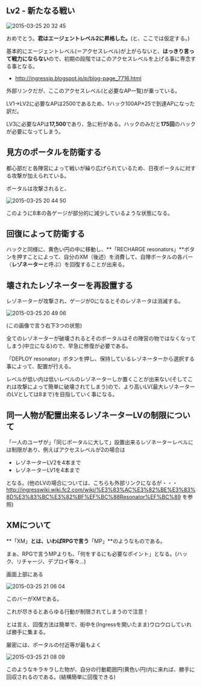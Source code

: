 ## Lv2 - 新たなる戦い

![2015-03-25 20 32 45](https://cloud.githubusercontent.com/assets/3695092/6823716/2694b386-d32e-11e4-8251-44030a36e7e0.png)

おめでとう。**君はエージェントレベル2に昇格した。**(と、ここでは仮定する。)

基本的にエージェントレベル(＝アクセスレベル)が上がらないと、**はっきり言って戦力にならない**ので、初期の段階ではこのアクセスレベルを上げる事に専念する事となる。

* http://ingressjp.blogspot.jp/p/blog-page_7716.html

外部リンクだが、ここのアクセスレベル(と必要なAP一覧)が乗っている。

LV1→LV2に必要なAPは2500であるため、1ハック100AP×25で到達APになった訳だ。

LV3に必要なAPは**17,500**であり、急に桁がある。ハックのみだと**175回**のハックが必要になってしまう。

## 見方のポータルを防衛する

都心部だと各陣営によって戦いが繰り広げられているため、日夜ポータルに対する攻撃が加えられている。

ポータルは攻撃されると、

![2015-03-25 20 44 50](https://cloud.githubusercontent.com/assets/3695092/6823884/cc55fe78-d32f-11e4-9518-4d9a9c5ed059.png)

このように8本の各ゲージが部分的に減少しているような状態になる。

## 回復によって防衛する

ハックと同様に、黄色い円の中に移動し、**「RECHARGE resonators」**ボタンを押すことによって、自分のXM（後述）を消費して、自陣ポータルの各バー（**レゾネーター**と呼ぶ）を回復することが出来る。

## 壊されたレゾネーターを再設置する

レゾネーターが攻撃され、ゲージが0になるとそのレゾネータは消滅する。

![2015-03-25 20 49 06](https://cloud.githubusercontent.com/assets/3695092/6823947/6a25e028-d330-11e4-9abe-70376fa648ea.png)

(この画像で言う右下3つの状態)

全てのレゾネーターが破壊されるとそのポータルはその陣営の物ではなくなってしまう(中立になる)ので、早急に修復が必要である。

「DEPLOY resonator」ボタンを押し、保持しているレゾネーターから選択する事によって、配置が行える。

レベルが低い内は低いレベルのレゾネーターしか置くことが出来ない(そしてこれは攻撃によって簡単に破壊されてしまう)ので、より高いLV(最大レゾネーターのLVとしては8まで)を目指していく事になる。

## 同一人物が配置出来るレゾネーターLVの制限について

「一人のユーザが」「同じポータルに大して」設置出来るレゾネーターレベルには制限があり、例えばアクセスレベルが2の場合は

* レゾネーターLV2を4本まで
* レゾネーターLV1を4本まで
 
となる。(他のLVの場合については、こちらも外部リンクになるが・・・ http://ingresswiki.wiki.fc2.com/wiki/%E3%83%AC%E3%82%BE%E3%83%8D%E3%83%BC%E3%82%BF%EF%BC%88Resonator%EF%BC%89 を参照)

## XMについて

**「XM」**とは、いわばRPGで言う**「MP」**のようなものである。

まぁ、RPGで言うMPよりも、「何をするにも必要なポイント」となる。(ハック、リチャージ、デプロイ等々…)

画面上部にある

![2015-03-25 21 06 04](https://cloud.githubusercontent.com/assets/3695092/6824158/c5766234-d332-11e4-98a7-e96df486ce3e.png)

このバーがXMである。

これが尽きるとあらゆる行動が制限されてしまうので注意！

とは言え、回復方法は簡単で、街中を(Ingressを開いたまま)ウロウロしていれば勝手に集まる。

厳密には、ポータルの付近等が最もよく

![2015-03-25 21 08 09](https://cloud.githubusercontent.com/assets/3695092/6824176/0d2dee58-d333-11e4-960e-e30179115afe.png)

このようなキラキラした物が、自分の行動範囲円(黄色い円)内に来れば、勝手に回収されるのである。(結構簡単に回復できる)

